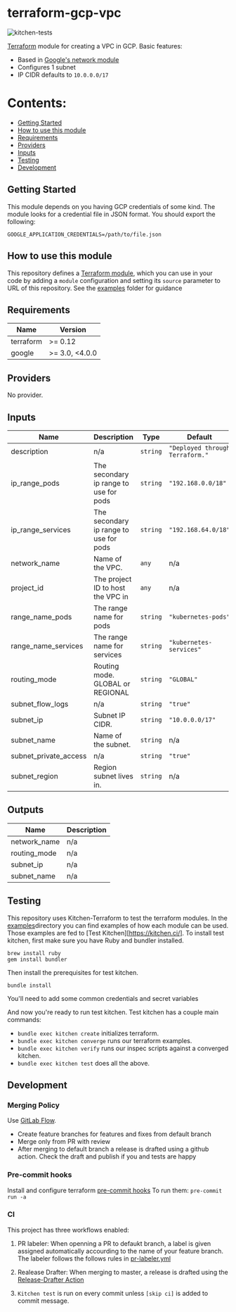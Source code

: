 # terraform-gcp-vpc

![kitchen-tests](https://github.com/BrownUniversity/terraform-kitchen-template/workflows/kitchen-tests/badge.svg)


[Terraform](https://www.terraform.io/) module for creating a VPC in GCP. Basic features:

- Based in [Google's network module](https://github.com/terraform-google-modules/terraform-google-network)
- Configures 1 subnet
- IP CIDR defaults to `10.0.0.0/17`


# Contents:

- [Getting Started](#getting-started)
- [How to use this module](#how-to-use-this-module)
- [Requirements](#requirements)
- [Providers](#providers)
- [Inputs](#inputs)
- [Testing](#testing)
- [Development](#development)

## Getting Started

This module depends on you having GCP credentials of some kind. The module looks for a credential file in JSON format. You should export the following:

```
GOOGLE_APPLICATION_CREDENTIALS=/path/to/file.json
```
## How to use this module

This repository defines a [Terraform module](https://www.terraform.io/docs/modules/usage.html), which you can use in your
code by adding a `module` configuration and setting its `source` parameter to URL of this repository. See the [examples](/examples) folder for guidance

<!-- BEGINNING OF PRE-COMMIT-TERRAFORM DOCS HOOK -->
## Requirements

| Name | Version |
|------|---------|
| terraform | >= 0.12 |
| google | >= 3.0, <4.0.0 |

## Providers

No provider.

## Inputs

| Name | Description | Type | Default | Required |
|------|-------------|------|---------|:--------:|
| description | n/a | `string` | `"Deployed through Terraform."` | no |
| ip\_range\_pods | The secondary ip range to use for pods | `string` | `"192.168.0.0/18"` | no |
| ip\_range\_services | The secondary ip range to use for pods | `string` | `"192.168.64.0/18"` | no |
| network\_name | Name of the VPC. | `any` | n/a | yes |
| project\_id | The project ID to host the VPC in | `any` | n/a | yes |
| range\_name\_pods | The range name for pods | `string` | `"kubernetes-pods"` | no |
| range\_name\_services | The range name for services | `string` | `"kubernetes-services"` | no |
| routing\_mode | Routing mode. GLOBAL or REGIONAL | `string` | `"GLOBAL"` | no |
| subnet\_flow\_logs | n/a | `string` | `"true"` | no |
| subnet\_ip | Subnet IP CIDR. | `string` | `"10.0.0.0/17"` | no |
| subnet\_name | Name of the subnet. | `string` | n/a | yes |
| subnet\_private\_access | n/a | `string` | `"true"` | no |
| subnet\_region | Region subnet lives in. | `string` | n/a | yes |

## Outputs

| Name | Description |
|------|-------------|
| network\_name | n/a |
| routing\_mode | n/a |
| subnet\_ip | n/a |
| subnet\_name | n/a |

<!-- END OF PRE-COMMIT-TERRAFORM DOCS HOOK -->


## Testing

This repository uses Kitchen-Terraform to test the terraform modules. In the [examples](/examples)directory you can find examples of how each module can be used. Those examples are fed to [Test Kitchen][https://kitchen.ci/]. To install test kitchen, first make sure you have Ruby and bundler installed.

```
brew install ruby
gem install bundler
```

Then install the prerequisites for test kitchen.

```
bundle install
```

You'll need to add some common credentials and secret variables

And now you're ready to run test kitchen. Test kitchen has a couple main commands:

- `bundle exec kitchen create` initializes terraform.
- `bundle exec kitchen converge` runs our terraform examples.
- `bundle exec kitchen verify` runs our inspec scripts against a converged kitchen.
- `bundle exec kitchen test` does all the above.


## Development

### Merging Policy
Use [GitLab Flow](https://docs.gitlab.com/ee/topics/gitlab_flow.html#production-branch-with-gitlab-flow).

* Create feature branches for features and fixes from default branch
* Merge only from PR with review
* After merging to default branch a release is drafted using a github action. Check the draft and publish if you and tests are happy

### Pre-commit hooks
Install and configure terraform [pre-commit hooks](https://github.com/antonbabenko/pre-commit-terraform)
To run them: `pre-commit run -a`

### CI
This project has three workflows enabled:

1. PR labeler: When openning a PR to defaukt branch, a label is given assigned automatically accourding to the name of your feature branch. The labeler follows the follows rules in [pr-labeler.yml](.github/pr-labeler.yml)

2. Realease Drafter: When merging to master, a release is drafted using the [Release-Drafter Action](https://github.com/marketplace/actions/release-drafter)

3. `Kitchen test` is run on every commit unless `[skip ci]` is added to commit message.
